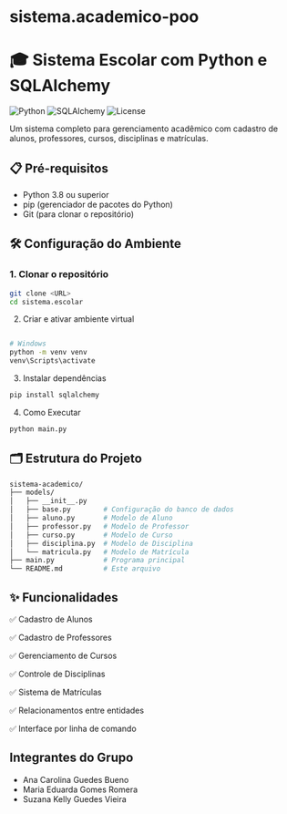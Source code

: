 # sistema.academico-poo
# 🎓 Sistema Escolar com Python e SQLAlchemy

![Python](https://img.shields.io/badge/python-3.8%2B-blue)
![SQLAlchemy](https://img.shields.io/badge/SQLAlchemy-2.0%2B-green)
![License](https://img.shields.io/badge/license-MIT-orange)

Um sistema completo para gerenciamento acadêmico com cadastro de alunos, professores, cursos, disciplinas e matrículas.

## 📋 Pré-requisitos

- Python 3.8 ou superior
- pip (gerenciador de pacotes do Python)
- Git (para clonar o repositório)

## 🛠️ Configuração do Ambiente

### 1. Clonar o repositório
```bash
git clone <URL>
cd sistema.escolar
```
2. Criar e ativar ambiente virtual
   
```bash

# Windows
python -m venv venv
venv\Scripts\activate

```
3. Instalar dependências
   
```bash
pip install sqlalchemy

```
4. Como Executar
   
```bash
python main.py


```
## 🗂️ Estrutura do Projeto
   
```bash
sistema-academico/
├── models/
│   ├── __init__.py
│   ├── base.py        # Configuração do banco de dados
│   ├── aluno.py       # Modelo de Aluno
│   ├── professor.py   # Modelo de Professor
│   ├── curso.py       # Modelo de Curso
│   ├── disciplina.py  # Modelo de Disciplina
│   └── matricula.py   # Modelo de Matrícula
├── main.py            # Programa principal
└── README.md          # Este arquivo

```

## ✨ Funcionalidades
✅ Cadastro de Alunos

✅ Cadastro de Professores

✅ Gerenciamento de Cursos

✅ Controle de Disciplinas

✅ Sistema de Matrículas

✅ Relacionamentos entre entidades

✅ Interface por linha de comando

## Integrantes do Grupo
- Ana Carolina Guedes Bueno
- Maria Eduarda Gomes Romera
- Suzana Kelly Guedes Vieira
